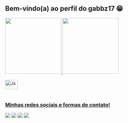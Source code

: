 ## Bem-vindo(a) ao perfil do gabbz17 😁

 <div>
   <a href="https://github.com/gabbz17">
   <img height="180em" src="https://github-readme-stats.vercel.app/api?username=gabbz17&show_icons=true&theme=tokyonight&include_all_commits=true&count_private=true"/>
   <img height="180em" src="https://github-readme-stats.vercel.app/api/top-langs/?username=gabbz17&layout=compact&langs_count=6&theme=tokyonight"/>
</div>
    
<div style="display: inline_block"><br>
  <img align="center" alt="Js" height="30" width="40" src="https://cdn.jsdelivr.net/gh/devicons/devicon@latest/icons/java/java-original.svg">
</div>
 
<br>
 
### Minhas redes sociais e formas de contato!
 
<div> 
  <a href="https://www.instagram.com/gabbz_melo?igsh=c2F5bmw4am9ydTE1" target="_blank"><img src="https://img.shields.io/badge/-Instagram-%23E4405F?style=for-the-badge&logo=instagram&logoColor=white" target="_blank"></a>
 <a href="https://discord.com/invite/87jQzNYw" target="_blank"><img src="https://img.shields.io/badge/Discord-7289DA?style=for-the-badge&logo=discord&logoColor=white" target="_blank"></a> 
  <a href = "mailto:gcoutinho470@gmail.com?subject=gcoutinho470@gmail.com&body=gcoutinho470@gmail.com"><img src="https://img.shields.io/badge/-Gmail-%23333?style=for-the-badge&logo=gmail&logoColor=white" target="_blank"></a>
  <a href="https://www.linkedin.com/in/gabriel-coutinho-8245212b6?utm_source=share&utm_campaign=share_via&utm_content=profile&utm_medium=android_app" target="_blank"><img src="https://img.shields.io/badge/-LinkedIn-%230077B5?style=for-the-badge&logo=linkedin&logoColor=white" target="_blank"></a>
</div>
